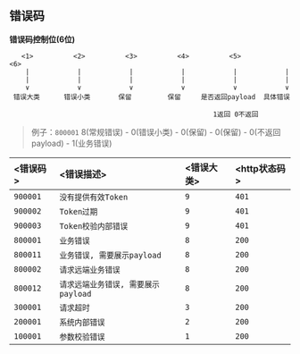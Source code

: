 ## 错误码

**错误码控制位(6位)**

```text
   <1>          <2>          <3>          <4>          <5>          <6>
    |            |            |            |            |            |
    |            |            |            |            |            |
    ∨            ∨            ∨            ∨            ∨            ∨
 错误大类      错误小类       保留         保留     是否返回payload  具体错误

                                                   1返回 0不返回
```
> 例子：`800001` 8(常规错误) - 0(错误小类) - 0(保留) - 0(保留) - 0(不返回payload) - 1(业务错误)


| <错误码>  | <错误描述>                                           | <错误大类>  | <http状态码> |
| :------  | :-------------------------------------------------- | :---------- | :----------- |
| `900001` | `没有提供有效Token`                                  | `9`         | `401`        |
| `900002` | `Token过期`                                          | `9`         | `401`       |
| `900003` | `Token校验内部错误`                                  | `9`         | `401`        |
| `800001` | `业务错误`                                           | `8`         | `200`       |
| `800011` | `业务错误, 需要展示payload`                           | `8`         | `200`       |
| `800002` | `请求远端业务错误`                                    | `8`         | `200`       |
| `800012` | `请求远端业务错误, 需要展示payload`                    | `8`         | `200`       |
| `300001` | `请求超时`                                           | `3`         | `200`       |
| `200001` | `系统内部错误`                                        | `2`         | `200`       |
| `100001` | `参数校验错误`                                        | `1`         | `200`       |